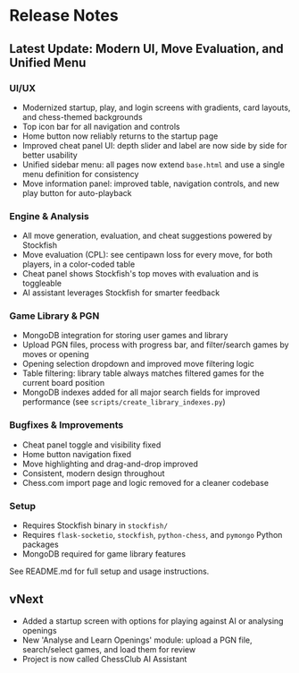 # Release Notes

## Latest Update: Modern UI, Move Evaluation, and Unified Menu

### UI/UX
- Modernized startup, play, and login screens with gradients, card layouts, and chess-themed backgrounds
- Top icon bar for all navigation and controls
- Home button now reliably returns to the startup page
- Improved cheat panel UI: depth slider and label are now side by side for better usability
- Unified sidebar menu: all pages now extend `base.html` and use a single menu definition for consistency
- Move information panel: improved table, navigation controls, and new play button for auto-playback

### Engine & Analysis
- All move generation, evaluation, and cheat suggestions powered by Stockfish
- Move evaluation (CPL): see centipawn loss for every move, for both players, in a color-coded table
- Cheat panel shows Stockfish's top moves with evaluation and is toggleable
- AI assistant leverages Stockfish for smarter feedback

### Game Library & PGN
- MongoDB integration for storing user games and library
- Upload PGN files, process with progress bar, and filter/search games by moves or opening
- Opening selection dropdown and improved move filtering logic
- Table filtering: library table always matches filtered games for the current board position
- MongoDB indexes added for all major search fields for improved performance (see `scripts/create_library_indexes.py`)

### Bugfixes & Improvements
- Cheat panel toggle and visibility fixed
- Home button navigation fixed
- Move highlighting and drag-and-drop improved
- Consistent, modern design throughout
- Chess.com import page and logic removed for a cleaner codebase

### Setup
- Requires Stockfish binary in `stockfish/`
- Requires `flask-socketio`, `stockfish`, `python-chess`, and `pymongo` Python packages
- MongoDB required for game library features

See README.md for full setup and usage instructions.

## vNext
- Added a startup screen with options for playing against AI or analysing openings
- New 'Analyse and Learn Openings' module: upload a PGN file, search/select games, and load them for review 
- Project is now called ChessClub AI Assistant 
